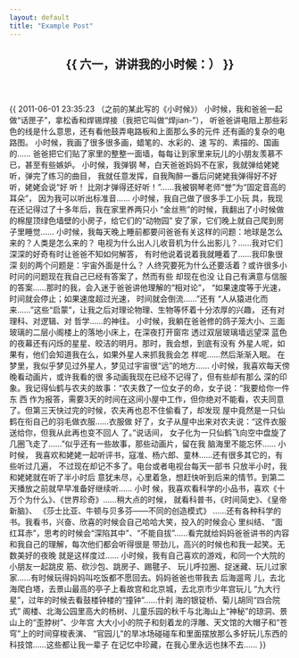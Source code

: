 ```yaml
---
layout: default
title: "Example Post"
---
```


<article class="post">
  <header class="post-header">
    <h1>{{ 六一，讲讲我的小时候：） }}</h1>
  </header>
  <div class="post-content">
    {{ 2011-06-01 23:35:23
（之前的某此写的《小时候》） 小时候，我和爸爸一起做“话匣子”，拿松香和焊锡焊接（我把它叫做“焊jian-”）， 听爸爸讲电阻上那些彩
色的线是什么意思，还有看他鼓弄电路板和上面那么多的元件 还有画的复杂的电路图。 小时候，我画了很多很多画，蜡笔的、水彩的、速
写的、素描的、国画的…… 爸爸把它们贴了家里的整整一面墙，每每让到家里来玩儿的小朋友羡慕不已，甚至有些嫉妒。 小时候，我弹钢
琴，白天爸爸妈妈不在家，我就弹给姥姥听，弹完了练习的曲目， 我就任意发挥，自我陶醉一番后问姥姥我弹得好不好听，姥姥会说“好
听！ 比刚才弹得还好听！”……我被钢琴老师“誉”为“固定音高的耳朵”， 因为我可以听出标准音…… 小时候，我自己做了很多手工小玩
具，我现在还记得过了十多年后，我在家里养两只小 “金丝熊”的时候，我翻出了小时候做的棉屋顶绿色墙壁的小房子，给它们的“动物园”
安了家，它们晚上就自己爬到房子里睡觉…… 小时候，我每天晚上睡前都要问爸爸有关这样的问题：地球是怎么来的？人类是怎么来的？
电视为什么出人儿收音机为什么出影儿？……我对它们深深的好奇有时让爸爸不知如何解答， 有时他说着说着我就睡着了……我印象很深
刻的两个问题是：宇宙外面是什么？ 人终究要死为什么还要活着？或许很多小时问的问题现在我自己已经有答案了，然而有些 却现在也没
让自己有满意与信服的答案……那时的我，会入迷于爸爸讲他理解的“相对论”， “如果速度等于光速，时间就会停止；如果速度超过光速，
时间就会倒流……”还有 “人从猿进化而来……”这些“启蒙”，让我之后对理论物理、生物等怀着十分浓厚的兴趣， 还有对理科、对逻辑、对
哲学……的神往。 小时候，我躺在爸爸修的鸽子笼大小、三面玻璃的二层小阁楼上的落地小床上，在深夜打开窗帘 透过双层玻璃墙远望深
蓝色的夜幕还有闪烁的星星、皎洁的明月。那时，我会想，到底有没有 外星人呢，如果有，他们会知道我在么，如果外星人来抓我我会怎
样呢……然后渐渐入眠。 在梦里，我似乎梦见过外星人，梦见过宇宙很“远”的地方…… 小时候，我喜欢每天傍晚看动画片，或许我看的很
多动画我现在已经不记得了，但有些却有那么 深的印象。我记得仙鹤与农夫的故事：“农夫救了一位女子的命，女子说：“我要给你一件东
西 作为报答，需要3天的时间在这间小屋中工作，但你绝对不能看，农夫同意了。但第三天快过完的时候，农夫再也忍不住偷看了，却发现
屋中竟然是一只仙鹤在衔自己的羽毛做衣服……衣服做 好了，女子从屋中出来对农夫说：“这件衣服送给你，但我从此再也变不回人
了。”说话间， 女子化为一只仙鹤飞向空中盘旋了几圈飞走了……”似乎还有一些故事，那些动画片，留在我 脑海里不能忘怀…… 小时候，
我喜欢和姥姥一起听评书，寇准、杨六郎、童林……还有很多其它的，有些听过几遍， 不过现在却记不多了。电台或者电视台每天一部书
只放半小时，我和姥姥就在听了半小时后 意犹未尽，心里着急，想赶快听到后来的情节。到第二天播放之前就早早准备好继续听…… 小时
候，我喜欢看科学的小品书，喜欢《十万个为什么》、《世界珍奇》……稍大点的时候， 就看科普书，《时间简史》、《皇帝新脑》、
《莎士比亚、牛顿与贝多芬——不同的创造模式》 ……还有各种科学的书。我看书，兴奋、欣喜的时候会自己哈哈大笑，投入的时候会心
里纠结、 “面红耳赤”，思考的时候会“深陷其中”、“不能自拔”……看完就给妈妈爸爸讲书的内容 和我自己的理解，每次他们都会听得很是
带劲儿，高兴的时候也和我一起笑。无数美好的夜晚 就是这样度过…… 小时候，我有自己喜欢的游戏，和同一个大院的小朋友一起跳皮
筋、砍沙包、跳房子、踢毽子、 玩儿呼拉圈、捉迷藏、玩儿过家家……有时候玩得妈妈叫吃饭都不愿回去。妈妈爸爸也带我去 后海遛弯
儿，去北海爬白塔，去景山最高的亭子上看故宫和北京城，去北京市少年宫玩儿 “九大行星”，过年的时候去看鼓楼钟楼的“撞钟”……什刹
海的银锭桥、菊儿胡同“四合院式” 阁楼、北海公园里高大的杨树、儿童乐园的秋千与北海山上“神秘”的琼洞、景山上的“歪脖树”、少年宫
大大小小的院子和刻着龙的浮雕、天文馆的大帽子和“苍穹”上的时间穿梭表演、 “官园儿”的旱冰场碰碰车和里面摆放那么多好玩儿东西的
科技馆……这些都让我一辈子 在记忆中珍藏，在我心里永远也抹不去…… }}
  </div>
</article>